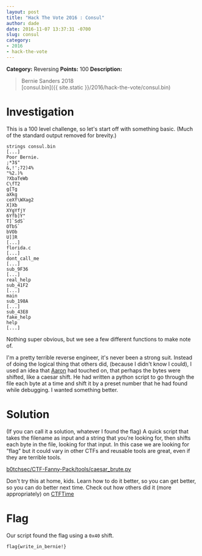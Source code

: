 ```yaml
---
layout: post
title: "Hack The Vote 2016 : Consul"
author: dade
date: 2016-11-07 13:37:31 -0700
slug: consul
category:
- 2016
- hack-the-vote
---
```

**Category:** Reversing
**Points:** 100
**Description:**

>Bernie Sanders 2018 <br />[consul.bin]({{ site.static }}/2016/hack-the-vote/consul.bin)

# Investigation
This is a 100 level challenge, so let's start off with something basic. (Much of the standard output removed for brevity.)

```
strings consul.bin
[...]
Poor Bernie.
;*3$"
&,!';72)4%
"%2.)%
?XbaTeWb
C\fT2
g[Tg
aXkg
ceXf\WXag2
X]Xb
XYgYfjY
6Yfb]Y"
T]`SdS`
OTbS`
bVOb
U]]R
[...]
florida.c
[...]
dont_call_me
[...]
sub_9F36
[...]
real_help
sub_41F2
[...]
main
sub_198A
[...]
sub_43E8
fake_help
help
[...]
```
Nothing super obvious, but we see a few different functions to make note of.

I'm a pretty terrible reverse engineer, it's never been a strong suit. Instead of doing the logical thing that others did, (because I didn't know I could), I used an idea that [Aaron](/about/aaron) had touched on, that perhaps the bytes were shifted, like a caesar shift. He had written a python script to go through the file each byte at a time and shift it by a preset number that he had found while debugging. I wanted something better.

# Solution
(If you can call it a solution, whatever I found the flag)
A quick script that takes the filename as input and a string that you're looking for, then shifts each byte in the file, looking for that input. In this case we are looking for "flag" but it could vary in other CTFs and reusable tools are great, even if they are terrible tools.

[b0tchsec/CTF-Fanny-Pack/tools/caesar_brute.py](https://github.com/b0tchsec/CTF-Fanny-Pack/blob/master/tools/caesar_brute.py)

Don't try this at home, kids. Learn how to do it better, so you can get better, so you can do better next time.
Check out how others did it (more appropriately) on [CTFTime](https://ctftime.org/task/3019)

# Flag
Our script found the flag using a `0x40` shift. 

```
flag{write_in_bernie!}
```